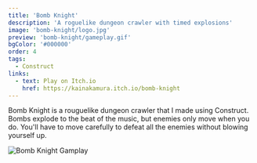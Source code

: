 ```yaml
---
title: 'Bomb Knight'
description: 'A roguelike dungeon crawler with timed explosions'
image: 'bomb-knight/logo.jpg'
preview: 'bomb-knight/gameplay.gif'
bgColor: '#000000'
order: 4
tags:
  - Construct
links:
  - text: Play on Itch.io
    href: https://kainakamura.itch.io/bomb-knight
---
```


Bomb Knight is a rouguelike dungeon crawler that I made using Construct. Bombs explode to the beat of the music, but enemies only move when you do. You'll have to move carefully to defeat all the enemies without blowing yourself up.

![Bomb Knight Gamplay](/bomb-knight/gameplay.gif)
